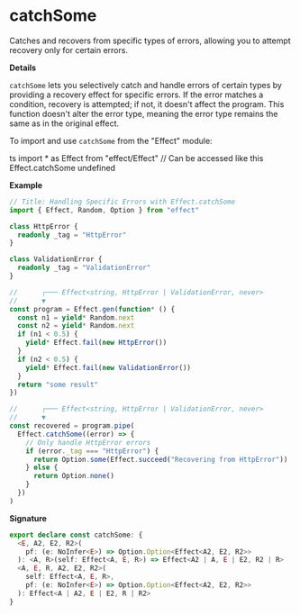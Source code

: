 # catchSome

Catches and recovers from specific types of errors, allowing you to attempt
recovery only for certain errors.

**Details**

`catchSome` lets you selectively catch and handle errors of certain
types by providing a recovery effect for specific errors. If the error
matches a condition, recovery is attempted; if not, it doesn't affect the
program. This function doesn't alter the error type, meaning the error type
remains the same as in the original effect.

To import and use `catchSome` from the "Effect" module:

ts
import \* as Effect from "effect/Effect"
// Can be accessed like this
Effect.catchSome
undefined

**Example**

```ts
// Title: Handling Specific Errors with Effect.catchSome
import { Effect, Random, Option } from "effect"

class HttpError {
  readonly _tag = "HttpError"
}

class ValidationError {
  readonly _tag = "ValidationError"
}

//      ┌─── Effect<string, HttpError | ValidationError, never>
//      ▼
const program = Effect.gen(function* () {
  const n1 = yield* Random.next
  const n2 = yield* Random.next
  if (n1 < 0.5) {
    yield* Effect.fail(new HttpError())
  }
  if (n2 < 0.5) {
    yield* Effect.fail(new ValidationError())
  }
  return "some result"
})

//      ┌─── Effect<string, HttpError | ValidationError, never>
//      ▼
const recovered = program.pipe(
  Effect.catchSome((error) => {
    // Only handle HttpError errors
    if (error._tag === "HttpError") {
      return Option.some(Effect.succeed("Recovering from HttpError"))
    } else {
      return Option.none()
    }
  })
)
```

**Signature**

```ts
export declare const catchSome: {
  <E, A2, E2, R2>(
    pf: (e: NoInfer<E>) => Option.Option<Effect<A2, E2, R2>>
  ): <A, R>(self: Effect<A, E, R>) => Effect<A2 | A, E | E2, R2 | R>
  <A, E, R, A2, E2, R2>(
    self: Effect<A, E, R>,
    pf: (e: NoInfer<E>) => Option.Option<Effect<A2, E2, R2>>
  ): Effect<A | A2, E | E2, R | R2>
}
```
